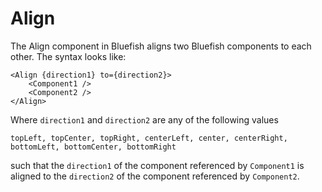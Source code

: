 

# Align

The Align component in Bluefish aligns two Bluefish components to each other. The syntax looks like:

```tsx
<Align {direction1} to={direction2}>
    <Component1 />
    <Component2 />
</Align>
```

Where `direction1` and `direction2` are any of the following values

```
topLeft, topCenter, topRight, centerLeft, center, centerRight, bottomLeft, bottomCenter, bottomRight
```

such that the `direction1` of the component referenced by `Component1` is aligned to the `direction2` of the component referenced by `Component2`.